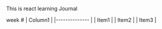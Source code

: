 This is react learning Journal

week # | Column1  |
|-------------- |
| Item1    |
| Item2    |
| Item3    |

